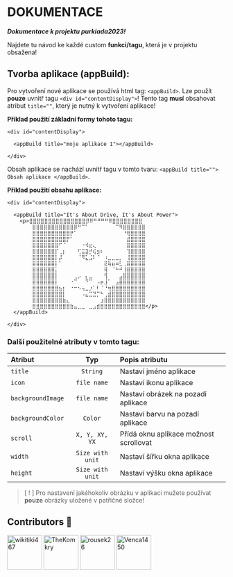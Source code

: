 # DOKUMENTACE
***Dokumentace k projektu purkiada2023!***

Najdete tu návod ke každé custom **funkci/tagu**, která je v projektu obsažena!
    
## Tvorba aplikace (appBuild):
Pro vytvoření nové aplikace se používá html tag: `<appBuild>`. Lze použít **pouze** uvnitř tagu `<div id="contentDisplay">`!
Tento tag **musí** obsahovat atribut `title=""`, který je nutný k vytvoření aplikace!

**Příklad použití základní formy tohoto tagu:**
```
<div id="contentDisplay">

  <appBuild title="moje aplikace 1"></appBuild>
  
</div>
```
Obsah aplikace se nachází uvnitř tagu v tomto tvaru: `<appBuild title=""> Obsah aplikace </appBuild>`.

**Příklad použití obsahu aplikace:**
```
<div id="contentDisplay">

  <appBuild title="It's About Drive, It's About Power">
    <p>⣿⣿⣿⣿⣿⣿⣿⣿⣿⣿⣿⣿⣿⣿⣿⡿⠿⠛⠛⠛⠛⠿⣿⣿⣿⣿⣿⣿⣿⣿
        ⣿⣿⣿⣿⣿⣿⣿⣿⣿⣿⣿⡿⠛⠉⠁⠀⠀⠀⠀⠀⠀⠀⠉⠻⣿⣿⣿⣿⣿⣿
        ⣿⣿⣿⣿⣿⣿⣿⣿⣿⣿⡟⠁⠀⠀⠀⠀⠀⠀⠀⠀⠀⠀⠀⠀⠘⢿⣿⣿⣿⣿
        ⣿⣿⣿⣿⣿⣿⣿⣿⣿⡟⠁⠀⠀⠀⠀⠀⠀⠀⠀⠀⠀⠀⠀⠀⠀⣾⣿⣿⣿⣿
        ⣿⣿⣿⣿⣿⣿⣿⠋⠈⠀⠀⠀⠀⠐⠺⣖⢄⠀⠀⠀⠀⠀⠀⠀⠀⣿⣿⣿⣿⣿
        ⣿⣿⣿⣿⣿⣿⡏⢀⡆⠀⠀⠀⢋⣭⣽⡚⢮⣲⠆⠀⠀⠀⠀⠀⠀⢹⣿⣿⣿⣿
        ⣿⣿⣿⣿⣿⣿⡇⡼⠀⠀⠀⠀⠈⠻⣅⣨⠇⠈⠀⠰⣀⣀⣀⡀⠀⢸⣿⣿⣿⣿
        ⣿⣿⣿⣿⣿⣿⡇⠁⠀⠀⠀⠀⠀⠀⠀⠀⠀⠀⠀⣟⢷⣶⠶⣃⢀⣿⣿⣿⣿⣿
        ⣿⣿⣿⣿⣿⣿⡅⠀⠀⠀⠀⠀⠀⠀⠀⠀⠀⠀⠀⢿⠀⠈⠓⠚⢸⣿⣿⣿⣿⣿
        ⣿⣿⣿⣿⣿⣿⡇⠀⠀⠀⠀⢀⡠⠀⡄⣀⠀⠀⠀⢻⠀⠀⠀⣠⣿⣿⣿⣿⣿⣿
        ⣿⣿⣿⣿⣿⣿⡇⠀⠀⠀⠐⠉⠀⠀⠙⠉⠀⠠⡶⣸⠁⠀⣠⣿⣿⣿⣿⣿⣿⣿
        ⣿⣿⣿⣿⣿⣿⣿⣦⡆⠀⠐⠒⠢⢤⣀⡰⠁⠇⠈⠘⢶⣿⣿⣿⣿⣿⣿⣿⣿⣿
        ⣿⣿⣿⣿⣿⣿⣿⣿⡇⠀⠀⠀⠀⠠⣄⣉⣙⡉⠓⢀⣾⣿⣿⣿⣿⣿⣿⣿⣿⣿
        ⣿⣿⣿⣿⣿⣿⣿⣿⣷⣄⠀⠀⠀⠀⠀⠀⠀⠀⣰⣿⣿⣿⣿⣿⣿⣿⣿⣿⣿⣿
        ⣿⣿⣿⣿⣿⣿⣿⣿⣿⣿⣷⣤⣀⣀⠀⣀⣠⣾⣿⣿⣿⣿⣿⣿⣿⣿⣿⣿⣿⣿</p>
  </appBuild>
  
</div>
```

### Další použitelné atributy v tomto tagu:
| Atribut                   |      Typ        | Popis atributu                                 |
| :------------------------ | :-------------: | :--------------------------------------------- |
| `title`                   |    `String`     | Nastaví jméno aplikace                         |
| `icon`                    |   `file name`   | Nastaví ikonu aplikace                         |
| `backgroundImage`         |   `file name`   | Nastaví obrázek na pozadí aplikace             |
| `backgroundColor`         |    `Color`      | Nastaví barvu na pozadí aplikace               |
| `scroll`                  |  `X, Y, XY, YX` | Přídá oknu aplikace možnost scrollovat         |
| `width`                   | `Size with unit`| Nastaví šířku okna aplikace                    |
| `height`                  | `Size with unit`| Nastaví výšku okna aplikace                    |

> [ ! ] Pro nastavení jakéhokoliv obrázku v aplikaci mužete používat **pouze** obrázky uložené v patřičné složce!

## Contributors 🙏

[<img alt="wikitiki467" src="https://avatars.githubusercontent.com/u/48698941?v=4" width="80">](https://github.com/wikitiki467)
[<img alt="TheKomkry" src="https://avatars.githubusercontent.com/u/78811061?v=4" width="80">](https://github.com/TheKomkry)
[<img alt="rousek26" src="https://avatars.githubusercontent.com/u/119334621?v=4" width="80">](https://github.com/rousek26)
[<img alt="Venca1450" src="https://avatars.githubusercontent.com/u/119332065?v=4" width="80">](https://github.com/Venca1450)
